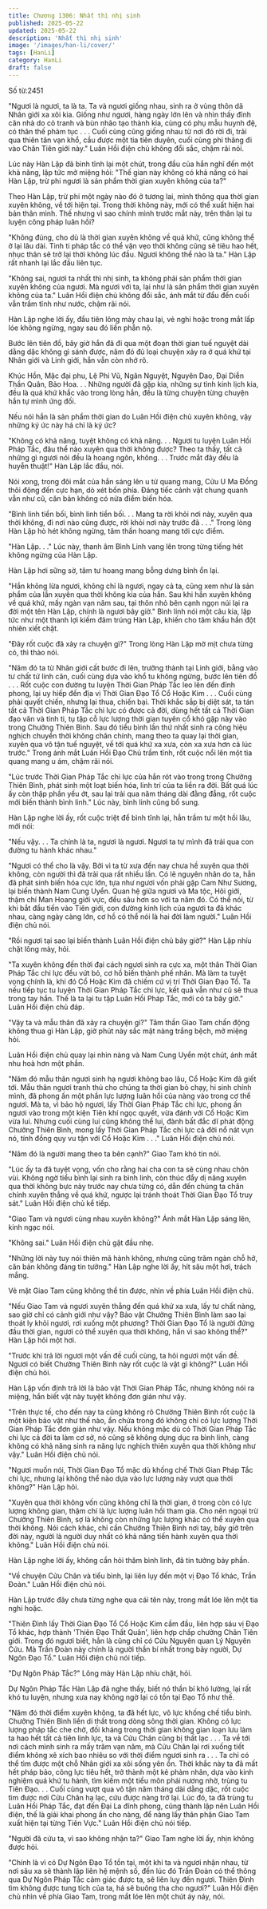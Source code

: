 ```yaml
---
title: Chương 1306: Nhất thì nhị sinh
published: 2025-05-22
updated: 2025-05-22
description: 'Nhất thì nhị sinh'
image: '/images/han-li/cover/'
tags: [HanLi]
category: HanLi
draft: false
---
```


Số từ:2451  








"Ngươi là ngươi, ta là ta. Ta và ngươi giống nhau, sinh ra ở vùng thôn dã Nhân giới xa xôi kia. Giống như ngươi, hàng ngày lớn lên và nhìn thấy đỉnh căn nhà do cỏ tranh và bùn nhão tạo thành kia, cùng có phụ mẫu huynh đệ, có thân thế phàm tục . . . Cuối cùng cũng giống nhau từ nơi đó rời đi, trải qua thiên tân vạn khổ, cầu được một tia tiên duyên, cuối cùng phi thăng đi vào Chân Tiên giới này." Luân Hồi điện chủ không đổi sắc, chậm rãi nói.

Lúc này Hàn Lập đã bình tĩnh lại một chút, trong đầu của hắn nghĩ đến một khả năng, lập tức mở miệng hỏi: "Thế gian này không có khả năng có hai Hàn Lập, trừ phi ngươi là sản phẩm thời gian xuyên không của ta?"

Theo Hàn Lập, trừ phi một ngày nào đó ở tương lai, mình thông qua thời gian xuyên không, về tới hiện tại. Trong thời không này, mới có thể xuất hiện hai bản thân mình. Thế nhưng vì sao chính mình trước mắt này, trên thân lại tu luyện công pháp luân hồi?

"Không đúng, cho dù là thời gian xuyên không về quá khứ, cũng không thể ở lại lâu dài. Tinh ti pháp tắc có thể vặn vẹo thời không cũng sẽ tiêu hao hết, nhục thân sẽ trở lại thời không lúc đầu. Ngươi không thể nào là ta." Hàn Lập rất nhanh lại lắc đầu liên tục.

"Không sai, ngươi ta nhất thì nhị sinh, ta không phải sản phẩm thời gian xuyên không của ngươi. Mà ngươi với ta, lại như là sản phẩm thời gian xuyên không của ta." Luân Hồi điện chủ không đổi sắc, ánh mắt từ đầu đến cuối vẫn trầm tĩnh như nước, chậm rãi nói.

Hàn Lập nghe lời ấy, đầu tiên lông mày chau lại, vẻ nghi hoặc trong mắt lấp lóe không ngừng, ngay sau đó liền phẫn nộ.

Bước lên tiên đồ, bây giờ hắn đã đi qua một đoạn thời gian tuế nguyệt dài dằng dặc không gì sánh được, năm đó đủ loại chuyện xảy ra ở quá khứ tại Nhân giới và Linh giới, hắn vẫn còn nhớ rõ.

Khúc Hồn, Mặc đại phu, Lệ Phi Vũ, Ngân Nguyệt, Nguyên Dao, Đại Diễn Thần Quân, Bảo Hoa. . . Những người đã gặp kia, những sự tình kinh lịch kia, đều là quá khứ khắc vào trong lòng hắn, đều là từng chuyện từng chuyện hắn tự mình ứng đối.

Nếu nói hắn là sản phẩm thời gian do Luân Hồi điện chủ xuyên không, vậy những ký ức này há chỉ là ký ức?

"Không có khả năng, tuyệt không có khả năng. . . Ngươi tu luyện Luân Hồi Pháp Tắc, đâu thể nào xuyên qua thời không được? Theo ta thấy, tất cả những gì ngươi nói đều là hoang ngôn, không. . . Trước mắt đây đều là huyễn thuật!" Hàn Lập lắc đầu, nói.

Nói xong, trong đôi mắt của hắn sáng lên u tử quang mang, Cửu U Ma Đồng thôi động đến cực hạn, dò xét bốn phía. Đáng tiếc cảnh vật chung quanh vẫn như cũ, căn bản không có nửa điểm biến hóa.

"Bình linh tiền bối, bình linh tiền bối. . . Mang ta rời khỏi nơi này, xuyên qua thời không, đi nơi nào cũng được, rời khỏi nơi này trước đã . . ." Trong lòng Hàn Lập hò hét không ngừng, tâm thần hoang mang tới cực điểm.

"Hàn Lập. . ." Lúc này, thanh âm Bình Linh vang lên trong từng tiếng hét không ngừng của Hàn Lập.

Hàn Lập hơi sững sờ, tâm tư hoang mang bỗng dưng bình ổn lại.

"Hắn không lừa ngươi, không chỉ là ngươi, ngay cả ta, cũng xem như là sản phẩm của lần xuyên qua thời không kia của hắn. Sau khi hắn xuyên không về quá khứ, mấy ngàn vạn năm sau, tại thôn nhỏ bên cạnh ngọn núi lại ra đời một tên Hàn Lập, chính là ngươi bây giờ." Bình linh nói một câu kia, lập tức như một thanh lợi kiếm đâm trúng Hàn Lập, khiến cho tâm khẩu hắn đột nhiên xiết chặt.

"Đây rốt cuộc đã xảy ra chuyện gì?" Trong lòng Hàn Lập mờ mịt chưa từng có, thì thào nói.

"Năm đó ta từ Nhân giới cất bước đi lên, trưởng thành tại Linh giới, bằng vào tư chất tứ linh căn, cuối cùng dựa vào khổ tu không ngừng, bước lên tiên đồ . . . Rốt cuộc con đường tu luyện Thời Gian Pháp Tắc leo lên đến đỉnh phong, lại uy hiếp đến địa vị Thời Gian Đạo Tổ Cổ Hoặc Kim . . . Cuối cùng phải quyết chiến, nhưng lại thua, chiến bại. Thời khắc sắp bị diệt sát, ta tán tất cả Thời Gian Pháp Tắc chi lực có được cả đời, dùng hết tất cả Thời Gian đạo văn và tinh ti, tụ tập cỗ lực lượng thời gian tuyên cổ khó gặp này vào trong Chưởng Thiên Bình. Sau đó tiểu bình lần thứ nhất sinh ra công hiệu nghịch chuyển thời không chân chính, mang theo ta quay lại thời gian, xuyên qua vô tận tuế nguyệt, về tới quá khứ xa xưa, còn xa xưa hơn cả lúc trước." Trong ánh mắt Luân Hồi Đạo Chủ trầm tĩnh, rốt cuộc nổi lên một tia quang mang u ám, chậm rãi nói.

"Lúc trước Thời Gian Pháp Tắc chi lực của hắn rót vào trong trong Chưởng Thiên Bình, phát sinh một loạt biến hóa, linh trí của ta liền ra đời. Bất quá lúc ấy còn thập phần yếu ớt, sau lại trải qua năm tháng dài đằng đẵng, rốt cuộc mới biến thành bình linh." Lúc này, bình linh cũng bổ sung.

Hàn Lập nghe lời ấy, rốt cuộc triệt để bình tĩnh lại, hắn trầm tư một hồi lâu, mới nói:

"Nếu vậy. . . Ta chính là ta, ngươi là ngươi. Ngươi ta tự mình đã trải qua con đường tu hành khác nhau."

"Ngươi có thể cho là vậy. Bởi vì ta từ xưa đến nay chưa hề xuyên qua thời không, còn người thì đã trải qua rất nhiều lần. Có lẽ nguyên nhân do ta, hẳn đã phát sinh biến hóa cực lớn, tựa như ngươi vốn phải gặp Cam Như Sương, lại biến thành Nam Cung Uyển. Quan hệ giữa ngươi và Ma tộc, Hôi giới, thậm chí Man Hoang giới vực, đều sâu hơn so với ta năm đó. Có thể nói, từ khi bắt đầu tiến vào Tiên giới, con đường kinh lịch của ngươi ta đã khác nhau, càng ngày càng lớn, cơ hồ có thể nói là hai đời làm người." Luân Hồi điện chủ nói.

"Rồi ngươi tại sao lại biến thành Luân Hồi điện chủ bây giờ?" Hàn Lập nhíu chặt lông mày, hỏi.

"Ta xuyên không đến thời đại cách ngươi sinh ra cực xa, một thân Thời Gian Pháp Tắc chi lực đều vứt bỏ, cơ hồ biến thành phế nhân. Mà làm ta tuyệt vọng chính là, khi đó Cổ Hoặc Kim đã chiếm cứ vị trí Thời Gian Đạo Tổ. Ta nếu tiếp tục tu luyện Thời Gian Pháp Tắc chi lực, kết quả vẫn như cũ sẽ thua trong tay hắn. Thế là ta lại tu tập Luân Hồi Pháp Tắc, mới có ta bây giờ." Luân Hồi điện chủ đáp.

"Vậy ta và mẫu thân đã xảy ra chuyện gì?" Tâm thần Giao Tam chấn động không thua gì Hàn Lập, giờ phút này sắc mặt nàng trắng bệch, mở miệng hỏi.

Luân Hồi điện chủ quay lại nhìn nàng và Nam Cung Uyển một chút, ánh mắt nhu hoà hơn một phần.

"Năm đó mẫu thân ngươi sinh hạ ngươi không bao lâu, Cổ Hoặc Kim đã giết tới. Mẫu thân ngươi tranh thủ cho chúng ta thời gian bỏ chạy, hi sinh chính mình, đã phong ấn một phần lực lượng luân hồi của nàng vào trong cơ thể ngươi. Mà ta, vì bảo hộ ngươi, lấy Thời Gian Pháp Tắc chi lực, phong ấn ngươi vào trong một kiện Tiên khí ngọc quyết, vừa đánh với Cổ Hoặc Kim vừa lui. Nhưng cuối cùng lui cũng không thể lui, đành bất đắc dĩ phát động Chưởng Thiên Bình, mong lấy Thời Gian Pháp Tắc chi lực cả đời nổ nát vụn nó, tính đồng quy vu tận với Cổ Hoặc Kim . . ." Luân Hồi điện chủ nói.

"Năm đó là người mang theo ta bên cạnh?" Giao Tam khó tin nói.

"Lúc ấy ta đã tuyệt vọng, vốn cho rằng hai cha con ta sẽ cùng nhau chôn vùi. Không ngờ tiểu bình lại sinh ra bình linh, còn thúc đẩy dị năng xuyên qua thời không bực này trước nay chưa từng có, dẫn đến chúng ta chân chính xuyên thẳng về quá khứ, ngược lại tránh thoát Thời Gian Đạo Tổ truy sát." Luân Hồi điện chủ kể tiếp.

"Giao Tam và ngươi cùng nhau xuyên không?" Ánh mắt Hàn Lập sáng lên, kinh ngạc nói.

"Không sai." Luân Hồi điện chủ gật đầu nhẹ.

"Những lời này tuy nói thiên mã hành không, nhưng cũng trăm ngàn chỗ hở, căn bản không đáng tin tưởng." Hàn Lập nghe lời ấy, hít sâu một hơi, trách mắng.

Vẻ mặt Giao Tam cũng không thể tin được, nhìn về phía Luân Hồi điện chủ.

"Nếu Giao Tam và ngươi xuyên thẳng đến quá khứ xa xưa, lấy tư chất nàng, sao giờ chỉ có cảnh giới như vậy? Bảo vật Chưởng Thiên Bình làm sao lại thoát ly khỏi ngươi, rơi xuống một phương? Thời Gian Đạo Tổ là người đứng đầu thời gian, ngươi có thể xuyên qua thời không, hắn vì sao không thể?" Hàn Lập hỏi một hơi.

"Trước khi trả lời ngươi một vấn đề cuối cùng, ta hỏi ngươi một vấn đề. Ngươi có biết Chưởng Thiên Bình này rốt cuộc là vật gì không?" Luân Hồi điện chủ hỏi.

Hàn Lập vốn định trả lời là bảo vật Thời Gian Pháp Tắc, nhưng không nói ra miệng, hắn biết vật này tuyệt không đơn giản như vậy.

"Trên thực tế, cho đến nay ta cũng không rõ Chưởng Thiên Bình rốt cuộc là một kiện bảo vật như thế nào, ẩn chứa trong đó không chỉ có lực lượng Thời Gian Pháp Tắc đơn giản như vậy. Nếu không mặc dù có Thời Gian Pháp Tắc chi lực cả đời ta làm cơ sở, nó cũng sẽ không dựng dục ra bình linh, càng không có khả năng sinh ra năng lực nghịch thiên xuyên qua thời không như vậy." Luân Hồi điện chủ nói.

"Ngươi muốn nói, Thời Gian Đạo Tổ mặc dù khống chế Thời Gian Pháp Tắc chi lực, nhưng lại không thể nào dựa vào lực lượng này vượt qua thời không?" Hàn Lập hỏi.

"Xuyên qua thời không vốn cũng không chỉ là thời gian, ở trong còn có lực lượng không gian, thậm chí là lực lượng luân hồi tham gia. Cho nên ngoại trừ Chưởng Thiên Bình, sợ là không còn những lực lượng khác có thể xuyên qua thời không. Nói cách khác, chỉ cần Chưởng Thiên Bình nơi tay, bây giờ trên đời này, người là người duy nhất có khả năng tiến hành xuyên qua thời không." Luân Hồi điện chủ nói.

Hàn Lập nghe lời ấy, không cần hỏi thăm bình linh, đã tin tưởng bảy phần.

"Về chuyện Cửu Chân và tiểu bình, lại liên lụy đến một vị Đạo Tổ khác, Trần Đoàn." Luân Hồi điện chủ nói.

Hàn Lập trước đây chưa từng nghe qua cái tên này, trong mắt lóe lên một tia nghi hoặc.

"Thiên Đình lấy Thời Gian Đạo Tổ Cổ Hoặc Kim cầm đầu, liên hợp sáu vị Đạo Tổ khác, hợp thành 'Thiên Đạo Thất Quân', liên hợp chấp chưởng Chân Tiên giới. Trong đó ngươi biết, hẳn là cũng chỉ có Cửu Nguyên quan Lý Nguyên Cứu. Mà Trần Đoàn này chính là người thần bí nhất trong bảy người, Dự Ngôn Đạo Tổ." Luân Hồi điện chủ nói tiếp.

"Dự Ngôn Pháp Tắc?" Lông mày Hàn Lập nhíu chặt, hỏi.

Dự Ngôn Pháp Tắc Hàn Lập đã nghe thấy, biết nó thần bí khó lường, lại rất khó tu luyện, nhưng xưa nay không ngờ lại có tồn tại Đạo Tổ như thế.

"Năm đó thời điểm xuyên không, ta đã hết lực, vô lực khống chế tiểu bình. Chưởng Thiên Bình liền di thất trong dòng sông thời gian. Không có lực lượng pháp tắc che chở, đối kháng trong thời gian không gian loạn lưu làm ta hao hết tất cả tiên linh lực, ta và Cửu Chân cũng bị thất lạc . . . Ta về tới nơi cách mình sinh ra mấy trăm vạn năm, mà Cửu Chân lại rơi xuống tiết điểm không xê xích bao nhiêu so với thời điểm ngươi sinh ra . . . Ta chỉ có thể tìm được một chỗ Nhân giới xa xôi sống yên ổn. Thời khắc này ta đã mất hết pháp bảo, công lực tiêu hết, trở thành một kẻ phàm nhân, dựa vào kinh nghiệm quá khứ tu hành, tìm kiếm một tiểu môn phái nương nhờ, trùng tu Tiên Đạo. . . Cuối cùng vượt qua vô tận năm tháng dài dằng dặc, rốt cuộc tìm được nơi Cửu Chân hạ lạc, cứu được nàng trở lại. Lúc đó, ta đã trùng tu Luân Hồi Pháp Tắc, đạt đến Đại La đỉnh phong, cũng thành lập nên Luân Hồi điện, thế là giải khai phong ấn cho nàng, để nàng lấy thân phận Giao Tam xuất hiện tại từng Tiên Vực." Luân Hồi điện chủ nói tiếp.

"Người đã cứu ta, vì sao không nhận ta?" Giao Tam nghe lời ấy, nhịn không được hỏi.

"Chính là vì có Dự Ngôn Đạo Tổ tồn tại, một khi ta và ngươi nhận nhau, từ nơi sâu xa sẽ thành lập liên hệ mệnh số, đến lúc đó Trần Đoàn có thể thông qua Dự Ngôn Pháp Tắc cảm giác được ta, sẽ liên luỵ đến ngươi. Thiên Đình tìm không được tung tích của ta, há sẽ buông tha cho ngươi?" Luân Hồi điện chủ nhìn về phía Giao Tam, trong mắt lóe lên một chút áy náy, nói.
